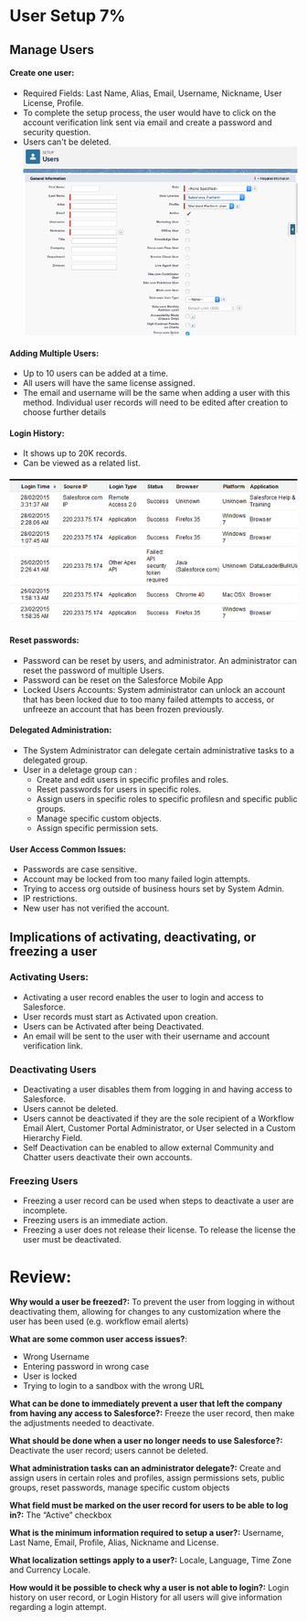 # User Setup 7%

## Manage Users

#### **Create one user:**
* Required Fields: Last Name, Alias, Email, Username, Nickname, User License, Profile.
* To complete the setup process, the user would have to click on the account verification link sent via email and create a password and security question.
* Users can't be deleted.
![Create new user ](./images/createnewuser1.png)


#### **Adding Multiple Users:**
* Up to 10 users can be added at a time.
* All users will have the same license assigned.
* The email and username will be the same when adding a user with this method. Individual user records will need to be edited after creation to choose further details

#### **Login History:**
* It shows up to 20K records.
* Can be viewed as a related list.

![Login history](./images/loginhistory1.png)

#### **Reset passwords:**
* Password can be reset by users, and administrator. An administrator can reset the password of multiple Users.
* Password can be reset on the Salesforce Mobile App
* Locked Users Accounts:  System administrator can unlock an account that has been locked due to too many failed attempts to access, or unfreeze an account that has been frozen previously.

#### **Delegated Administration:**
* The System Administrator can delegate certain administrative tasks to a delegated group.
* User in a deletage group can :
    * Create and edit users in specific profiles and roles.
    * Reset passwords for users in specific roles.
    * Assign users in specific roles to specific profilesn and specific public groups.
    * Manage specific custom objects.
    * Assign specific permission sets.

#### **User Access Common Issues:**
* Passwords are case sensitive.
* Account may be locked from too many failed login attempts.
* Trying to access org outside of business hours set by System Admin.
* IP restrictions.
* New user has not verified the account.

## Implications of activating, deactivating, or freezing a user

### Activating Users:
* Activating a user record enables the user to login and access to Salesforce.
* User records must start as Activated upon creation.
* Users can be Activated after being Deactivated.
* An email will be sent to the user with their username and account verification link.

### Deactivating Users
* Deactivating a user disables them from logging in and having access to Salesforce.
* Users cannot be deleted.
* Users cannot be deactivated if they are the sole recipient of a Workflow Email Alert, Customer Portal Administrator, or User selected in a Custom Hierarchy Field.
* Self Deactivation can be enabled to allow external Community and Chatter users deactivate their own accounts.

### Freezing Users
* Freezing a user record can be used when steps to deactivate a user are incomplete.
* Freezing users is an immediate action.
* Freezing a user does not release their license. To release the license the user must be deactivated.

# Review:

**Why would a user be freezed?:** To prevent the user from logging in without deactivating them, allowing for changes to any customization where the user has been used (e.g. workflow email alerts)

**What are some common user access issues?**:
* Wrong Username
* Entering password in wrong case
* User is locked
* Trying to login to a sandbox with the wrong URL

**What can be done to immediately prevent a user that left the company from having any access to Salesforce?:** Freeze the user record, then make the adjustments needed to deactivate.

**What should be done when a user no longer needs to use Salesforce?:** Deactivate the user record; users cannot be deleted.

**What administration tasks can an administrator delegate?:** Create and assign users in certain roles and profiles, assign permissions sets, public groups, reset passwords, manage specific custom objects

**What field must be marked on the user record for users to be able to log in?:** The “Active” checkbox

**What is the minimum information required to setup a user?:** Username, Last Name, Email, Profile, Alias, Nickname and License.

**What localization settings apply to a user?:** Locale, Language, Time Zone and Currency Locale.

**How would it be possible to check why a user is not able to login?:** Login history on user record, or Login History for all users will give information regarding a login attempt.